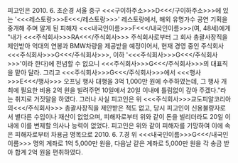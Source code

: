 피고인은 2010. 6. 초순경 서울 중구 <<<구이하주소>>>D<<</구이하주소>>>에 있는 '<<<레스토랑>>>E<<</레스토랑>>>' 레스토랑에서, 해외 유명가수 공연 기획을 중개해 주며 알게 된 피해자 <<<내국인이름>>>F<<</내국인이름>>>(여, 48세)에게 "내가 <<<주식회사>>>RA<<</주식회사>>> 주식회사로부터 그 회사 총괄사장직을 제안받아 억대의 연봉과 BMW차량을 제공받을 예정이어서, 현재 경영 중인 주식회사 <<<주식회사>>>G<<</주식회사>>>, 이하 '<<<주식회사>>>G<<</주식회사>>>'이라 한다)에 전념할 수 없으니 <<<주식회사>>>G<<</주식회사>>>의 대표직을 맡아 달라. 그리고 <<<주식회사>>>G<<</주식회사>>>에서 <<<행사>>>E<<</행사>>> 오프닝 행사 대행을 3억 1,000만 원에 수주하였는데, 그 행사 개최에 필요한 비용 2억 원을 빌려주면 10일에서 20일 이내에 틀림없이 갚아 주겠다."라는 취지로 거짓말을 하였다.
그러나 사실 피고인은 위 <<<주식회사>>>교도피알코리아의<<</주식회사>>> 총괄사장직을 제안받은 적도 없고, 당시 피고인이 신용불량자로서 별다른 수입이나 재산이 없었으며, 피해자로부터 위와 같이 돈을 빌리더라도 20일 이내에 이를 변제할 의사나 능력이 없었다.
피고인은 위와 같이 피해자를 기망하여 이에 속은 피해자로부터 차용금 명목으로 2010. 6. 7.경 위 <<<내국인이름>>>G<<</내국인이름>>> 명의 계좌로 1억 5,000만 원을, 다음날 같은 계좌로 5,000만 원을 각 송금 받아 합계 2억 원을 편취하였다.